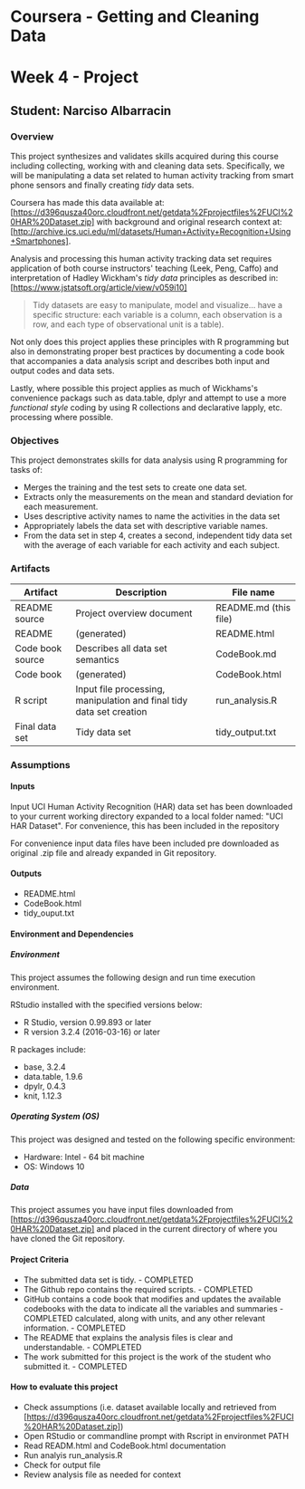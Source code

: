 # Coursera - Getting and Cleaning Data
# Week 4 - Project
## Student:  Narciso Albarracin

### Overview
This project synthesizes and validates skills acquired during this course including collecting, working with and cleaning data sets.  Specifically, we will be manipulating a data set related to human activity tracking from smart phone sensors and finally creating *tidy* data sets.  

Coursera has made this data available at:  [https://d396qusza40orc.cloudfront.net/getdata%2Fprojectfiles%2FUCI%20HAR%20Dataset.zip] with background and original research context at:  [http://archive.ics.uci.edu/ml/datasets/Human+Activity+Recognition+Using+Smartphones].

Analysis and processing this human activity tracking data set requires application of both course instructors' teaching (Leek, Peng, Caffo) and interpretation of Hadley Wickham's *tidy data* principles as described in:  [https://www.jstatsoft.org/article/view/v059i10]

> Tidy datasets are easy to manipulate, model and visualize... have a specific structure: each variable is a column, each observation is a row, and each type of observational unit is a table).

Not only does this project applies these principles with R programming but also in demonstrating proper best practices by documenting a code book that accompanies a data analysis script and describes both input and output codes and data sets.

Lastly, where possible this project applies as much of Wickhams's convenience packags such as data.table, dplyr and attempt to use a more *functional style* coding by using R collections and declarative lapply, etc. processing where possible.

### Objectives

This project demonstrates skills for data analysis using R programming for tasks of:

- Merges the training and the test sets to create one data set.
- Extracts only the measurements on the mean and standard deviation for each measurement.
- Uses descriptive activity names to name the activities in the data set
- Appropriately labels the data set with descriptive variable names.
- From the data set in step 4, creates a second, independent tidy data set with the average of each variable for each activity and each subject.

### Artifacts

Artifact | Description | File name
-------- | ----------- | ---------
README source   | Project overview document | README.md (this file)
README | (generated) | README.html
Code book source | Describes all data set semantics | CodeBook.md
Code book | (generated) | CodeBook.html
R script | Input file processing, manipulation and final tidy data set creation | run_analysis.R
Final data set | Tidy data set| tidy_output.txt

### Assumptions

#### Inputs
Input UCI Human Activity Recognition (HAR) data set has been downloaded to your current working directory expanded to a local folder named:  "UCI HAR Dataset".  For convenience, this has been included in the repository

For convenience input data files have been included pre downloaded as original .zip file and already expanded in Git repository.

#### Outputs
- README.html
- CodeBook.html
- tidy_ouput.txt

#### Environment and Dependencies

##### Environment
This project assumes the following design and run time execution environment.  

RStudio installed with the specified versions below:

- R Studio, version 0.99.893 or later
- R version 3.2.4 (2016-03-16) or later

R packages include:

- base, 3.2.4
- data.table, 1.9.6  
- dpylr, 0.4.3
- knit, 1.12.3

##### Operating System (OS)
This project was designed and tested on the following specific environment:
- Hardware:  Intel - 64 bit machine
- OS: Windows 10

##### Data
This project assumes you have input files downloaded from [https://d396qusza40orc.cloudfront.net/getdata%2Fprojectfiles%2FUCI%20HAR%20Dataset.zip] and placed in the current directory of where you have cloned the Git repository.  

#### Project Criteria

- The submitted data set is tidy. - COMPLETED
- The Github repo contains the required scripts. - COMPLETED
- GitHub contains a code book that modifies and updates the available codebooks with the data to indicate all the variables and summaries - COMPLETED calculated, along with units, and any other relevant information. - COMPLETED
- The README that explains the analysis files is clear and understandable. - COMPLETED
- The work submitted for this project is the work of the student who submitted it. - COMPLETED

#### How to evaluate this project

- Check assumptions (i.e. dataset available locally and retrieved from [https://d396qusza40orc.cloudfront.net/getdata%2Fprojectfiles%2FUCI%20HAR%20Dataset.zip])
- Open RStudio or commandline prompt with Rscript in environmet PATH
- Read READM.html and CodeBook.html documentation
- Run analyis run_analysis.R
- Check for output file
- Review analysis file as needed for context
 